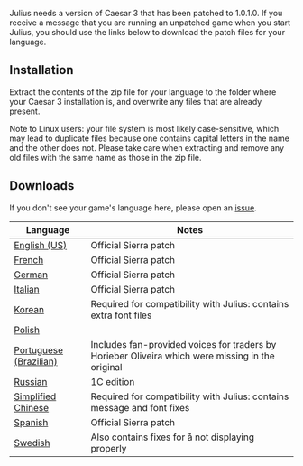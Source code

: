Julius needs a version of Caesar 3 that has been patched to 1.0.1.0. If you receive a message that you are running an unpatched game when you start Julius, you should use the links below to download the patch files for your language.

## Installation

Extract the contents of the zip file for your language to the folder where your Caesar 3 installation is, and overwrite any files that are already present.

Note to Linux users: your file system is most likely case-sensitive, which may lead to duplicate files because one contains capital letters in the name and the other does not. Please take care when extracting and remove any old files with the same name as those in the zip file.

## Downloads

If you don't see your game's language here, please open an [issue](https://github.com/bvschaik/julius/issues).

| Language | Notes |
| -------- | ------|
| [English (US)](https://github.com/bvschaik/julius-support/releases/download/patches/caesar3_update_english.zip) | Official Sierra patch |
| [French](https://github.com/bvschaik/julius-support/releases/download/patches/caesar3_update_french.zip) | Official Sierra patch |
| [German](https://github.com/bvschaik/julius-support/releases/download/patches/caesar3_update_german.zip) | Official Sierra patch |
| [Italian](https://github.com/bvschaik/julius-support/releases/download/patches/caesar3_update_italian.zip) | Official Sierra patch |
| [Korean](https://github.com/bvschaik/julius-support/releases/download/patches/caesar3_update_korean.zip) | Required for compatibility with Julius: contains extra font files |
| [Polish](https://github.com/bvschaik/julius-support/releases/download/patches/caesar3_update_polish.zip) | |
| [Portuguese (Brazilian)](https://github.com/bvschaik/julius-support/releases/download/patches/caesar3_update_portuguese_br.zip) | Includes fan-provided voices for traders by Horieber Oliveira which were missing in the original |
| [Russian](https://github.com/bvschaik/julius-support/releases/download/patches/caesar3_update_russian.zip) | 1C edition |
| [Simplified Chinese](https://github.com/bvschaik/julius-support/releases/download/patches/caesar3_update_simplified_chinese.zip) | Required for compatibility with Julius: contains message and font fixes |
| [Spanish](https://github.com/bvschaik/julius-support/releases/download/patches/caesar3_update_spanish.zip) | Official Sierra patch |
| [Swedish](https://github.com/bvschaik/julius-support/releases/download/patches/caesar3_update_swedish.zip) | Also contains fixes for å not displaying properly |

